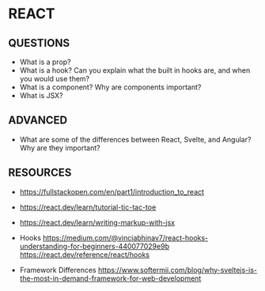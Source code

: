 # REACT

## QUESTIONS

- What is a prop?
- What is a hook? Can you explain what the built in hooks are, and when you would use them?
- What is a component? Why are components important?
- What is JSX?

## ADVANCED

- What are some of the differences between React, Svelte, and Angular? Why are they important?

## RESOURCES

- https://fullstackopen.com/en/part1/introduction_to_react
- https://react.dev/learn/tutorial-tic-tac-toe
- https://react.dev/learn/writing-markup-with-jsx

- Hooks
  https://medium.com/@vinciabhinav7/react-hooks-understanding-for-beginners-440077029e9b
  https://react.dev/reference/react/hooks
- Framework Differences
  https://www.softermii.com/blog/why-sveltejs-is-the-most-in-demand-framework-for-web-development
